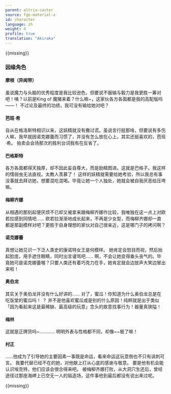 ```yaml
---
parent: altria-caster
source: fgo-material-x
id: character
language: zh
weight: 4
profile: true
translation: "Akiraka"
---
```


{{missing}}

### 因缘角色

#### 摩根（异闻带）

虽说魔力与头脑的优秀程度是我比较逊色，但要说不服输与毅力是我更胜一筹对吧！咦？以前是King of 魔猪来着？什么嘛~，这家伙各方各面都是我的高配版吗——！
不过论及最终的功绩，我可没有输给她对吧？

#### 芭班·希

自从在格洛斯特相识以来，这妖精就没有撒过谎。虽说言行挺那啥，但要说有多伤人嘛，我早就因诺克娜蕾而习惯了，并没有怎么放在心上。其实还挺喜欢的，芭班·希。
拍卖会会场那次的胜利台词我有在反省了。

#### 巴格斯特

各方各面都得天独厚，却不因此妄自尊大，而是励精图进。这就是巴格子。我这样的懦弱虫无法直视。太教人羡慕了！
这样的妖精就需要给她考验，所以我总有事没事就去拜访她，想要混吃混喝。毕竟让她一个人独处，她就会被自我厌恶给压垮嘛。

#### 梅柳齐娜

从相遇的那刻起便厌烦不已却又被拿来跟梅柳齐娜作比较，我唯独在这一点上对欧若拉感到同情吧……
欧若拉渐渐地成长起来，不再是少女型，而梅柳齐娜却一直都是那副模样对吧？更胜于自身理想的家伙对自己很亲近，这是哪门子的拷问啊？

#### 诺克娜蕾

真想让她见识一下泛人类史的康诺特女王是何模样。
她肯定会怒目而视，然后抬起脸庞，用手遮住眼睛，同时出言谩骂吧……
啊，不会让她变得垂头丧气的。毕竟她可是诺克娜蕾喔？只要人类还有着巧克力在手，她肯定就会边放声大笑边冒出来啦！

#### 奥伯龙

其实关于奥伯龙并没有什么好讲的……
对了，蜜瓜！你知道为什么奥伯龙总是在吃饭堂的蜜瓜吗！ ？
并不是他喜欢蜜瓜或是别的什么原因！纯粹就是出于类似「因为看起来这是最稀缺、最高级的玩意」念头的故意找事行为！器量真狭隘！

#### 梅林

这就是正牌货吗\~…………
明明外表与性格都不同，却像\~\~极了嘛！

#### 村正

……他成为了引导她的主要因素一事既是命运，看来命运这玩意倒也不只有讽刺可言。
我要代替已经不在的她，对他献上打从心底的感谢与敬意。
要是他有机会能认识埃克特，他们应该会很合得来吧。
被梅柳齐娜打败，从大洞穴生还后，曾经途径过那座海岬上已空无一人的锻造场，这件事他到最后都没有说出来过呢。

{{missing}}

